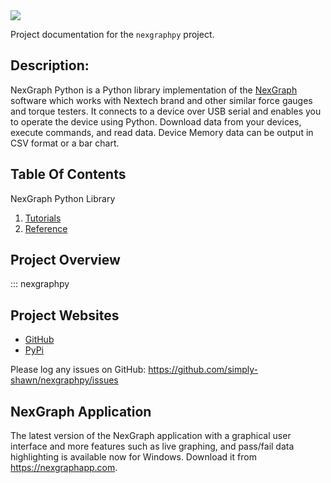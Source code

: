 <span align="center">
<img src="https://python.nexgraphapp.com/assets/images/nexgraph-logo-wide.png">
</span><br />

Project documentation for the `nexgraphpy` project.

## Description:
NexGraph Python is a Python library implementation of the [NexGraph](https://nexgraphapp.com) software which works with Nextech brand and other similar force gauges and torque testers.  It connects to a device over USB serial and enables you to operate the device using Python. Download data from your devices, execute commands, and read data.  Device Memory data can be output in CSV format or a bar chart.

## Table Of Contents

NexGraph Python Library

1. [Tutorials](tutorials.md)
2. [Reference](reference.md)

## Project Overview

::: nexgraphpy

## Project Websites

- [GitHub](https://github.com/simply-shawn/nexgraphpy)
- [PyPi](https://pypi.org/project/nexgraphpy/)

Please log any issues on GitHub: <https://github.com/simply-shawn/nexgraphpy/issues>

## NexGraph Application
The latest version of the NexGraph application with a graphical user interface and more features such as live graphing, and pass/fail data highlighting is available now for Windows. Download it from <https://nexgraphapp.com>.